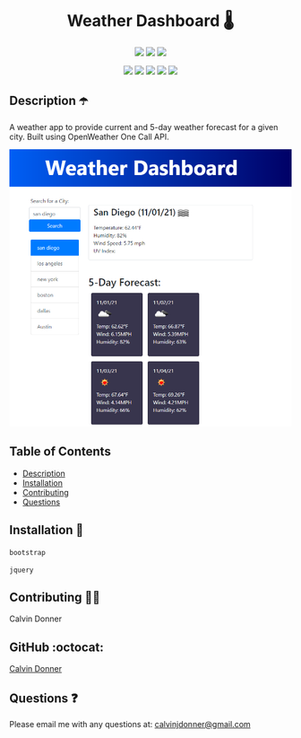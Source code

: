 

<h1 align='center'> Weather Dashboard 🌡️</h1>
  
<p align='center'>
  <img src='https://img.shields.io/github/languages/top/calvinjdonner/weather-dashboard' />
  <img src='https://img.shields.io/github/repo-size/calvinjdonner/weather-dashboard' />
  <img src='https://img.shields.io/github/last-commit/calvinjdonner/weather-dashboard' />
</p>

<p align='center'>
    <img src='https://img.shields.io/badge/-html-red' />
    <img src='https://img.shields.io/badge/-css-green' />
    <img src='https://img.shields.io/badge/-bootstrap-teal' />
    <img src='https://img.shields.io/badge/-javascript-blue' />
    <img src='https://img.shields.io/badge/-jquery-purple' />
</p>
     
  ## Description ☂️
   A weather app to provide current and 5-day weather forecast for a given city. Built using OpenWeather One Call API.
   
   ![](/images/dashboard-screenshot.png)

  ## Table of Contents
  - [Description](#description)
  - [Installation](#installation)
  - [Contributing](#contributing)
  - [Questions](#questions)

  ## Installation 💾
   
  `bootstrap`

  `jquery`

  ## Contributing 👨‍💻
  Calvin Donner

  ## GitHub :octocat:
  [Calvin Donner](https://github.com/calvinjdonner)

  ## Questions ❓
  Please email me with any questions at: calvinjdonner@gmail.com<br />
 


